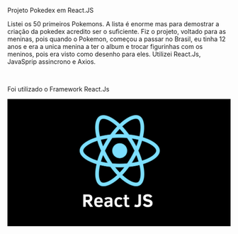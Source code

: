 Projeto Pokedex em React.JS

Listei os 50 primeiros Pokemons. A lista é enorme mas para demostrar a criação da pokedex acredito ser o suficiente.
Fiz o projeto, voltado para as meninas, pois quando o Pokemon, começou a passar no Brasil, eu tinha 12 anos e era a unica menina a ter o album e trocar figurinhas com os meninos, pois era visto como desenho para eles. Utilizei React.Js, JavaSprip assincrono e Axios.

<p float="left">

<img src="">

Foi utilizado o Framework React.Js

<p float="left">

<img src="imagemreact.png">

